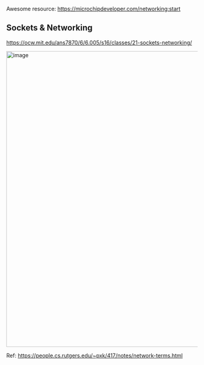 Awesome resource: https://microchipdeveloper.com/networking:start

## Sockets & Networking 

https://ocw.mit.edu/ans7870/6/6.005/s16/classes/21-sockets-networking/

<img width="778" alt="image" src="https://github.com/user-attachments/assets/ec2a2ceb-0bfc-4ce8-a478-4dbd3e36808a">

Ref: https://people.cs.rutgers.edu/~pxk/417/notes/network-terms.html 
